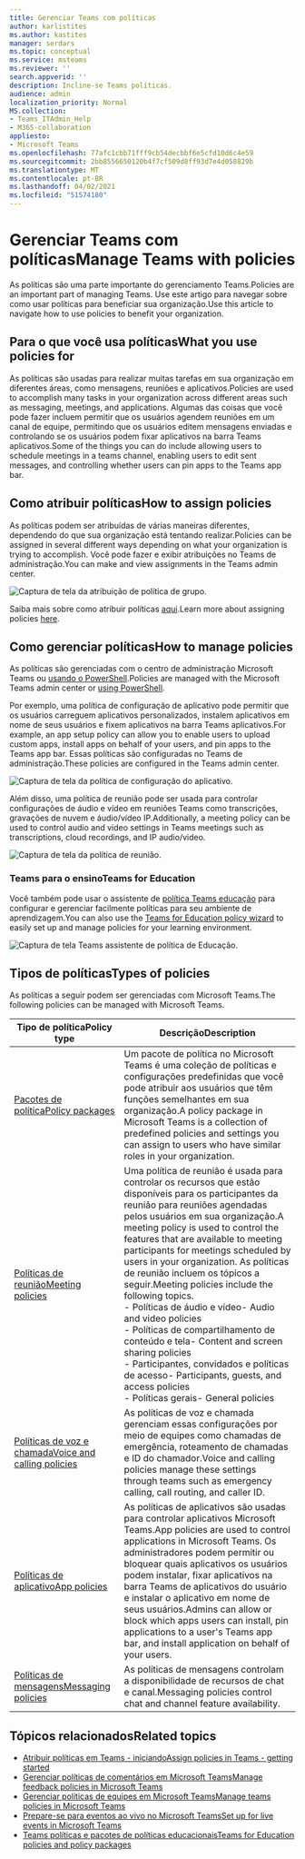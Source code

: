 ```yaml
---
title: Gerenciar Teams com políticas
author: karlistites
ms.author: kastites
manager: serdars
ms.topic: conceptual
ms.service: msteams
ms.reviewer: ''
search.appverid: ''
description: Incline-se Teams políticas.
audience: admin
localization_priority: Normal
MS.collection:
- Teams_ITAdmin_Help
- M365-collaboration
appliesto:
- Microsoft Teams
ms.openlocfilehash: 77afc1cbb71fff9cb54decbbf6e5cfd10d6c4e59
ms.sourcegitcommit: 2bb8556650120b4f7cf509d8ff93d7e4d058829b
ms.translationtype: MT
ms.contentlocale: pt-BR
ms.lasthandoff: 04/02/2021
ms.locfileid: "51574180"
---
```

# <a name="manage-teams-with-policies"></a><span data-ttu-id="c3c63-103">Gerenciar Teams com políticas</span><span class="sxs-lookup"><span data-stu-id="c3c63-103">Manage Teams with policies</span></span>

<span data-ttu-id="c3c63-104">As políticas são uma parte importante do gerenciamento Teams.</span><span class="sxs-lookup"><span data-stu-id="c3c63-104">Policies are an important part of managing Teams.</span></span> <span data-ttu-id="c3c63-105">Use este artigo para navegar sobre como usar políticas para beneficiar sua organização.</span><span class="sxs-lookup"><span data-stu-id="c3c63-105">Use this article to navigate how to use policies to benefit your organization.</span></span>

## <a name="what-you-use-policies-for"></a><span data-ttu-id="c3c63-106">Para o que você usa políticas</span><span class="sxs-lookup"><span data-stu-id="c3c63-106">What you use policies for</span></span>

<span data-ttu-id="c3c63-107">As políticas são usadas para realizar muitas tarefas em sua organização em diferentes áreas, como mensagens, reuniões e aplicativos.</span><span class="sxs-lookup"><span data-stu-id="c3c63-107">Policies are used to accomplish many tasks in your organization across different areas such as messaging, meetings, and applications.</span></span> <span data-ttu-id="c3c63-108">Algumas das coisas que você pode fazer incluem permitir que os usuários agendem reuniões em um canal de equipe, permitindo que os usuários editem mensagens enviadas e controlando se os usuários podem fixar aplicativos na barra Teams aplicativos.</span><span class="sxs-lookup"><span data-stu-id="c3c63-108">Some of the things you can do include allowing users to schedule meetings in a teams channel, enabling users to edit sent messages, and controlling whether users can pin apps to the Teams app bar.</span></span>

## <a name="how-to-assign-policies"></a><span data-ttu-id="c3c63-109">Como atribuir políticas</span><span class="sxs-lookup"><span data-stu-id="c3c63-109">How to assign policies</span></span>

<span data-ttu-id="c3c63-110">As políticas podem ser atribuídas de várias maneiras diferentes, dependendo do que sua organização está tentando realizar.</span><span class="sxs-lookup"><span data-stu-id="c3c63-110">Policies can be assigned in several different ways depending on what your organization is trying to accomplish.</span></span> <span data-ttu-id="c3c63-111">Você pode fazer e exibir atribuições no Teams de administração.</span><span class="sxs-lookup"><span data-stu-id="c3c63-111">You can make and view assignments in the Teams admin center.</span></span>

![Captura de tela da atribuição de política de grupo.](media/group-policy-assignment.png)

<span data-ttu-id="c3c63-113">Saiba mais sobre como atribuir políticas [aqui](policy-assignment-overview.md).</span><span class="sxs-lookup"><span data-stu-id="c3c63-113">Learn more about assigning policies [here](policy-assignment-overview.md).</span></span>

## <a name="how-to-manage-policies"></a><span data-ttu-id="c3c63-114">Como gerenciar políticas</span><span class="sxs-lookup"><span data-stu-id="c3c63-114">How to manage policies</span></span>

<span data-ttu-id="c3c63-115">As políticas são gerenciadas com o centro de administração Microsoft Teams ou [usando o PowerShell](./teams-powershell-managing-teams.md#manage-policies-via-powershell).</span><span class="sxs-lookup"><span data-stu-id="c3c63-115">Policies are managed with the Microsoft Teams admin center or [using PowerShell](./teams-powershell-managing-teams.md#manage-policies-via-powershell).</span></span>

<span data-ttu-id="c3c63-116">Por exemplo, uma política de configuração de aplicativo pode permitir que os usuários carreguem aplicativos personalizados, instalem aplicativos em nome de seus usuários e fixem aplicativos na barra Teams aplicativos.</span><span class="sxs-lookup"><span data-stu-id="c3c63-116">For example, an app setup policy can allow you to enable users to upload custom apps, install apps on behalf of your users, and pin apps to the Teams app bar.</span></span> <span data-ttu-id="c3c63-117">Essas políticas são configuradas no Teams de administração.</span><span class="sxs-lookup"><span data-stu-id="c3c63-117">These policies are configured in the Teams admin center.</span></span>

![Captura de tela da política de configuração do aplicativo.](media/app-setup-policy.png)

<span data-ttu-id="c3c63-119">Além disso, uma política de reunião pode ser usada para controlar configurações de áudio e vídeo em reuniões Teams como transcrições, gravações de nuvem e áudio/vídeo IP.</span><span class="sxs-lookup"><span data-stu-id="c3c63-119">Additionally, a meeting policy can be used to control audio and video settings in Teams meetings such as transcriptions, cloud recordings, and IP audio/video.</span></span>

![Captura de tela da política de reunião.](media/engineering-meeting-policy.png)

### <a name="teams-for-education"></a><span data-ttu-id="c3c63-121">Teams para o ensino</span><span class="sxs-lookup"><span data-stu-id="c3c63-121">Teams for Education</span></span>

<span data-ttu-id="c3c63-122">Você também pode usar o assistente de [política Teams educação](easy-policy-setup-edu.md) para configurar e gerenciar facilmente políticas para seu ambiente de aprendizagem.</span><span class="sxs-lookup"><span data-stu-id="c3c63-122">You can also use the [Teams for Education policy wizard](easy-policy-setup-edu.md) to easily set up and manage policies for your learning environment.</span></span>

![Captura de tela Teams assistente de política de Educação.](media/easy-policy-setup-quick-setup.png)

## <a name="types-of-policies"></a><span data-ttu-id="c3c63-124">Tipos de políticas</span><span class="sxs-lookup"><span data-stu-id="c3c63-124">Types of policies</span></span>

<span data-ttu-id="c3c63-125">As políticas a seguir podem ser gerenciadas com Microsoft Teams.</span><span class="sxs-lookup"><span data-stu-id="c3c63-125">The following policies can be managed with Microsoft Teams.</span></span>

<span data-ttu-id="c3c63-126">Tipo de política</span><span class="sxs-lookup"><span data-stu-id="c3c63-126">Policy type</span></span> | <span data-ttu-id="c3c63-127">Descrição</span><span class="sxs-lookup"><span data-stu-id="c3c63-127">Description</span></span>
------------|------------
[<span data-ttu-id="c3c63-128">Pacotes de política</span><span class="sxs-lookup"><span data-stu-id="c3c63-128">Policy packages</span></span>](manage-policy-packages.md) | <span data-ttu-id="c3c63-129">Um pacote de política no Microsoft Teams é uma coleção de políticas e configurações predefinidas que você pode atribuir aos usuários que têm funções semelhantes em sua organização.</span><span class="sxs-lookup"><span data-stu-id="c3c63-129">A policy package in Microsoft Teams is a collection of predefined policies and settings you can assign to users who have similar roles in your organization.</span></span>
[<span data-ttu-id="c3c63-130">Políticas de reunião</span><span class="sxs-lookup"><span data-stu-id="c3c63-130">Meeting policies</span></span>](meeting-policies-in-teams.md) | <span data-ttu-id="c3c63-131">Uma política de reunião é usada para controlar os recursos que estão disponíveis para os participantes da reunião para reuniões agendadas pelos usuários em sua organização.</span><span class="sxs-lookup"><span data-stu-id="c3c63-131">A meeting policy is used to control the features that are available to meeting participants for meetings scheduled by users in your organization.</span></span> <span data-ttu-id="c3c63-132">As políticas de reunião incluem os tópicos a seguir.</span><span class="sxs-lookup"><span data-stu-id="c3c63-132">Meeting policies include the following topics.</span></span><br> <span data-ttu-id="c3c63-133">- Políticas de áudio e vídeo</span><span class="sxs-lookup"><span data-stu-id="c3c63-133">- Audio and video policies</span></span><br> <span data-ttu-id="c3c63-134">- Políticas de compartilhamento de conteúdo e tela</span><span class="sxs-lookup"><span data-stu-id="c3c63-134">- Content and screen sharing policies</span></span><br> <span data-ttu-id="c3c63-135">- Participantes, convidados e políticas de acesso</span><span class="sxs-lookup"><span data-stu-id="c3c63-135">- Participants, guests, and access policies</span></span><br> <span data-ttu-id="c3c63-136">- Políticas gerais</span><span class="sxs-lookup"><span data-stu-id="c3c63-136">- General policies</span></span>
[<span data-ttu-id="c3c63-137">Políticas de voz e chamada</span><span class="sxs-lookup"><span data-stu-id="c3c63-137">Voice and calling policies</span></span>](voice-and-calling-policies.md)| <span data-ttu-id="c3c63-138">As políticas de voz e chamada gerenciam essas configurações por meio de equipes como chamadas de emergência, roteamento de chamadas e ID do chamador.</span><span class="sxs-lookup"><span data-stu-id="c3c63-138">Voice and calling policies manage these settings through teams such as emergency calling, call routing, and caller ID.</span></span>
[<span data-ttu-id="c3c63-139">Políticas de aplicativo</span><span class="sxs-lookup"><span data-stu-id="c3c63-139">App policies</span></span>](app-policies.md)| <span data-ttu-id="c3c63-140">As políticas de aplicativos são usadas para controlar aplicativos Microsoft Teams.</span><span class="sxs-lookup"><span data-stu-id="c3c63-140">App policies are used to control applications in Microsoft Teams.</span></span> <span data-ttu-id="c3c63-141">Os administradores podem permitir ou bloquear quais aplicativos os usuários podem instalar, fixar aplicativos na barra Teams de aplicativos do usuário e instalar o aplicativo em nome de seus usuários.</span><span class="sxs-lookup"><span data-stu-id="c3c63-141">Admins can allow or block which apps users can install, pin applications to a user's Teams app bar, and install application on behalf of your users.</span></span>
[<span data-ttu-id="c3c63-142">Políticas de mensagens</span><span class="sxs-lookup"><span data-stu-id="c3c63-142">Messaging policies</span></span>](messaging-policies-in-teams.md)| <span data-ttu-id="c3c63-143">As políticas de mensagens controlam a disponibilidade de recursos de chat e canal.</span><span class="sxs-lookup"><span data-stu-id="c3c63-143">Messaging policies control chat and channel feature availability.</span></span>

## <a name="related-topics"></a><span data-ttu-id="c3c63-144">Tópicos relacionados</span><span class="sxs-lookup"><span data-stu-id="c3c63-144">Related topics</span></span>

* [<span data-ttu-id="c3c63-145">Atribuir políticas em Teams - iniciando</span><span class="sxs-lookup"><span data-stu-id="c3c63-145">Assign policies in Teams - getting started</span></span>](policy-assignment-overview.md)
* [<span data-ttu-id="c3c63-146">Gerenciar políticas de comentários em Microsoft Teams</span><span class="sxs-lookup"><span data-stu-id="c3c63-146">Manage feedback policies in Microsoft Teams</span></span>](manage-feedback-policies-in-teams.md)
* [<span data-ttu-id="c3c63-147">Gerenciar políticas de equipes em Microsoft Teams</span><span class="sxs-lookup"><span data-stu-id="c3c63-147">Manage teams policies in Microsoft Teams</span></span>](teams-policies.md)
* [<span data-ttu-id="c3c63-148">Prepare-se para eventos ao vivo no Microsoft Teams</span><span class="sxs-lookup"><span data-stu-id="c3c63-148">Set up for live events in Microsoft Teams</span></span>](teams-live-events/set-up-for-teams-live-events.md)
* [<span data-ttu-id="c3c63-149">Teams políticas e pacotes de políticas educacionais</span><span class="sxs-lookup"><span data-stu-id="c3c63-149">Teams for Education policies and policy packages</span></span>](policy-packages-edu.md)